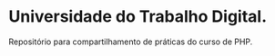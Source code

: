 <h1> Universidade do Trabalho Digital. </h1>
Repositório para compartilhamento de práticas do curso de PHP. 
 
 
